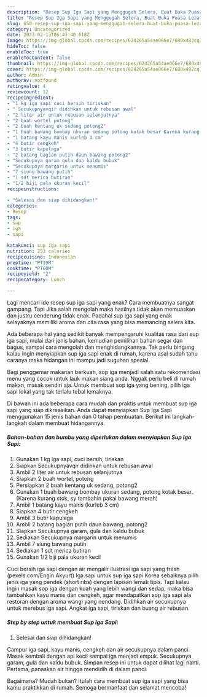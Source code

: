 ```yaml
---
description: "Resep Sup Iga Sapi yang Menggugah Selera, Buat Buka Puasa Lezat Sekali"
title: "Resep Sup Iga Sapi yang Menggugah Selera, Buat Buka Puasa Lezat Sekali"
slug: 658-resep-sup-iga-sapi-yang-menggugah-selera-buat-buka-puasa-lezat-sekali
category: Uncategorized
date: 2023-02-13T06:43:40.618Z
image: https://img-global.cpcdn.com/recipes/624265a54ae066e7/680x482cq70/sup-iga-sapi-foto-resep-utama.jpg
hideToc: false
enableToc: true
enableTocContent: false
thumbnail: https://img-global.cpcdn.com/recipes/624265a54ae066e7/680x482cq70/sup-iga-sapi-foto-resep-utama.jpg
cover: https://img-global.cpcdn.com/recipes/624265a54ae066e7/680x482cq70/sup-iga-sapi-foto-resep-utama.jpg
author: Admin
authorAv: notfound
ratingvalue: 4
reviewcount: 12
recipeingredient:
- "1 kg iga sapi cuci bersih tiriskan"
- " Secukupnyavqir didihkan untuk rebusan awal"
- "2 liter air untuk rebusan selanjutnya"
- "2 buah wortel potong"
- "2 buah kentang uk sedang potong2"
- "1 buah bawang bombay ukuran sedang potong kotak besar Karena kurang stok sy tambahin pakai bawang merah"
- "1 batang kayu manis kurleb 3 cm"
- "4 butir cengkeh"
- "3 butir kapulaga"
- "2 batang bagian putih daun bawang potong2"
- "Secukupnya garam gula dan kaldu bubuk"
- "Secukupnya margarin untuk menumis"
- "7 siung bawang putih"
- "1 sdt merica butiran"
- "1/2 biji pala ukuran kecil"
recipeinstructions:

- "Selesai dan siap dihidangkan!"
categories:
- Resep
tags:
- sup
- iga
- sapi

katakunci: sup iga sapi 
nutrition: 253 calories
recipecuisine: Indonesian
preptime: "PT19M"
cooktime: "PT60M"
recipeyield: "2"
recipecategory: Lunch

---
```



Lagi mencari ide resep sup iga sapi yang enak? Cara membuatnya sangat gampang. Tapi Jika salah mengolah maka hasilnya tidak akan memuaskan dan justru cenderung tidak enak. Padahal sup iga sapi yang enak selayaknya memiliki aroma dan cita rasa yang bisa memancing selera kita.


Ada beberapa hal yang sedikit banyak mempengaruhi kualitas rasa dari sup iga sapi, mulai dari jenis bahan, kemudian pemilihan bahan segar dan bagus, sampai cara mengolah dan menghidangkannya. Tak perlu bingung kalau ingin menyiapkan sup iga sapi enak di rumah, karena asal sudah tahu caranya maka hidangan ini mampu jadi suguhan spesial.

Bagi penggemar makanan berkuah, sop iga menjadi salah satu rekomendasi menu yang cocok untuk lauk makan siang anda. Nggak perlu beli di rumah makan, masak sendiri aja. Untuk membuat sop iga yang bening, pilih iga sapi lokal yang tak terlalu tebal lemaknya.


Di bawah ini ada beberapa cara mudah dan praktis untuk membuat sup iga sapi yang siap dikreasikan. Anda dapat menyiapkan Sup Iga Sapi menggunakan 15 jenis bahan dan 0 tahap pembuatan. Berikut ini langkah-langkah dalam membuat hidangannya.

<!--inarticleads1-->

##### Bahan-bahan dan bumbu yang diperlukan dalam menyiapkan Sup Iga Sapi:

1. Gunakan 1 kg iga sapi, cuci bersih, tiriskan
1. Siapkan  Secukupnyavqir didihkan untuk rebusan awal
1. Ambil 2 liter air untuk rebusan selanjutnya
1. Siapkan 2 buah wortel, potong
1. Persiapkan 2 buah kentang uk sedang, potong2
1. Gunakan 1 buah bawang bombay ukuran sedang, potong kotak besar. (Karena kurang stok, sy tambahin pakai bawang merah)
1. Ambil 1 batang kayu manis (kurleb 3 cm)
1. Siapkan 4 butir cengkeh
1. Ambil 3 butir kapulaga
1. Ambil 2 batang bagian putih daun bawang, potong2
1. Siapkan Secukupnya garam, gula dan kaldu bubuk
1. Sediakan Secukupnya margarin untuk menumis
1. Ambil 7 siung bawang putih
1. Sediakan 1 sdt merica butiran
1. Gunakan 1/2 biji pala ukuran kecil


Cuci bersih iga sapi dengan air mengalir ilustrasi iga sapi yang fresh (pexels.com/Engin Akyurt) Iga sapi untuk sup iga sapi Korea sebaiknya pilih jenis iga yang pendek (short ribs) dengan lapisan lemak tipis. Tapi kalau ingin masak sop iga dengan kuah yang lebih wangi dan sedap, maka bisa tambahkan kayu manis dan cengkeh, agar mendapatkan sop iga sapi ala restoran dengan aroma wangi yang nendang. Didihkan air secukupnya untuk merebus iga sapi. Angkat iga sapi, tiriskan dan buang air rebusan. 

<!--inarticleads2-->

##### Step by step untuk membuat Sup Iga Sapi:


1. Selesai dan siap dihidangkan!

Campur iga sapi, kayu manis, cengkeh dan air secukupnya dalam panci. Masak kembali dengan api kecil sampai iga menjadi empuk. Secukupnya garam, gula dan kaldu bubuk. Simpan resep ini untuk dapat dilihat lagi nanti. Pertama, panaskan air hingga mendidih di dalam panci. 

Bagaimana? Mudah bukan? Itulah cara membuat sup iga sapi yang bisa kamu praktikkan di rumah. Semoga bermanfaat dan selamat mencoba!
